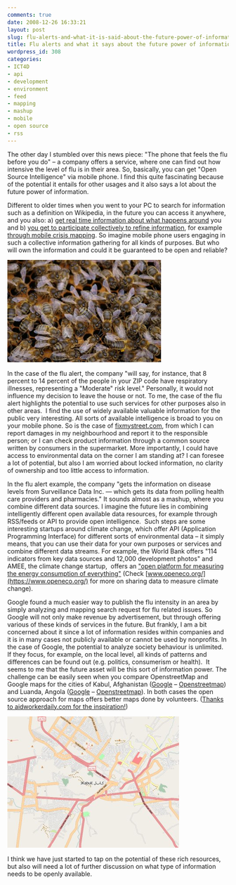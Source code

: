 ```yaml
---
comments: true
date: 2008-12-26 16:33:21
layout: post
slug: flu-alerts-and-what-it-is-said-about-the-future-power-of-information
title: Flu alerts and what it says about the future power of information
wordpress_id: 308
categories:
- ICT4D
- api
- development
- environment
- feed
- mapping
- mashup
- mobile
- open source
- rss
---
```


The other day I stumbled over this news piece: "The phone that feels the flu before you do" – a company offers a service, where one can find out how intensive the level of flu is in their area. So, basically, you can get "Open Source Intelligence" via mobile phone. I find this quite fascinating because of the potential it entails for other usages and it also says a lot about the future power of information.

Different to older times when you went to your PC to search for information such as a definition on Wikipedia, in the future you can access it anywhere, and you also: a) [get real time information about what happens around](http://whiteafrican.com/2008/12/23/microblogging-location-and-emergencies/) you and b) [you get to participate collectively to refine information](http://mobileactive.org/terror-attacks-mumbai-mobiles-and-twitter-play-key-role-24-7-reporting), for example [through mobile crisis mapping](http://irevolution.wordpress.com/2008/10/18/future-of-crisis-mapping/). So imagine mobile phone users engaging in such a collective information gathering for all kinds of purposes. But who will own the information and could it be guaranteed to be open and reliable?

[![Photo by Max xx (Creative Commons)](/images/wesps.jpg)](http://flickr.com/photos/max_westby/8723400/)

In the case of the flu alert, the company "will say, for instance, that 8 percent to 14 percent of the people in your ZIP code have respiratory illnesses, representing a "Moderate" risk level." Personally, it would not influence my decision to leave the house or not. To me, the case of the flu alert highlights the potential to use such services for other purposes also in other areas.  I find the use of widely available valuable information for the public very interesting. All sorts of available intelligence is broad to you on your mobile phone. So is the case of [fixmystreet.com](http://www.fixmystreet.com/), from which I can report damages in my neighbourhood and report it to the responsible person; or I can check product information through a common source written by consumers in the supermarket. More importantly, I could have access to environmental data on the corner I am standing at? I can foresee a lot of potential, but also I am worried about locked information, no clarity of ownership and too little access to information.

In the flu alert example, the company "gets the information on disease levels from Surveillance Data Inc. — which gets its data from polling health care providers and pharmacies." It sounds almost as a mashup, where you combine different data sources. I imagine the future lies in combining intelligently different open available data resources, for example through RSS/feeds or API to provide open intelligence.  Such steps are some interesting startups around climate change, which offer API (Application Programming Interface) for different sorts of environmental data – it simply means, that you can use their data for your own purposes or services and combine different data streams. For example, the World Bank offers "114 indicators from key data sources and 12,000 development photos" and AMEE, the climate change startup,  offers an  ["open platform for measuring the energy consumption of everything"](http://www.amee.com/) (Check [www.openeco.org/](https://www.openeco.org/) for more on sharing data to measure climate change).

Google found a much easier way to publish the flu intensity in an area by simply analyzing and mapping search request for flu related issues. So Google will not only make revenue by advertisement, but through offering various of these kinds of services in the future. But frankly, I am a bit concerned about it since a lot of information resides within companies and it is in many cases not publicly available or cannot be used by nonprofits. In the case of Google, the potential to analyze society behaviour is unlimited. If they focus, for example, on the local level, all kinds of patterns and differences can be found out (e.g. politics, consumerism or health).  It seems to me that the future asset will be this sort of information power. The challenge can be easily seen when you compare OpenstreetMap and Google maps for the cities of Kabul, Afghanistan ([Google](http://maps.google.de/maps?f=q&hl=de&geocode=&q=kabul&sll=-8.830795,13.234062&sspn=12.611206,20.808105&ie=UTF8&z=12&g=kabul&iwloc=addr) – [Openstreetmap](http://openstreetmap.org/?lat=34.5135&lon=69.1601&zoom=13&layers=B000FTF)) and Luanda, Angola ([Google](http://maps.google.de/?ie=UTF8&ll=-8.830795,13.234062&spn=0.197445,0.325127&z=12) – [Openstreetmap](http://openstreetmap.org/?lat=-8.8199&lon=13.2294&zoom=14&layers=B000FTF)). In both cases the open source approach for maps offers better maps done by volunteers. ([Thanks to aidworkerdaily.com for the inspiration!](http://aidworkerdaily.com/2008/11/01/more-open-street-map-vs-google-maps-kabul-and-tbilisi/))

[![Openstreetmap ](/images/kabul.jpg)](http://openstreetmap.org/?lat=34.5135&lon=69.1601&zoom=13&layers=B000FTF)

I think we have just started to tap on the potential of these rich resources, but also will need a lot of further discussion on what type of information needs to be openly available.
